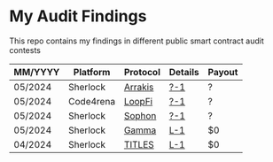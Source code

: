# My Audit Findings

This repo contains my findings in different public smart contract audit contests

| MM/YYYY | Platform | Protocol | Details | Payout |
| --- | --- | --- | --- | --- |
| 05/2024 | Sherlock | [Arrakis](https://audits.sherlock.xyz/contests/195) | [?-1](#) | ? |
| 05/2024 | Code4rena | [LoopFi](https://code4rena.com/audits/2024-05-loopfi) | [?-1](#) | ? |
| 05/2024 | Sherlock | [Sophon](https://audits.sherlock.xyz/contests/376) | [?-1](https://github.com/sherlock-audit/2024-05-sophon-judging/issues/18) | ? |
| 05/2024 | Sherlock | [Gamma](https://audits.sherlock.xyz/contests/330) | [L-1](https://github.com/sherlock-audit/2024-05-gamma-staking-judging/issues/189) | $0 |
| 04/2024 | Sherlock | [TITLES](https://audits.sherlock.xyz/contests/326) | [L-1](https://github.com/sherlock-audit/2024-04-titles-judging/issues/238) | $0 |
